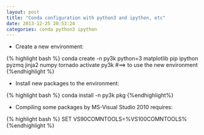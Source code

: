 ```yaml
---
layout: post
title: "Conda configuration with python3 and ipython, etc"
date: 2013-12-25 20:53:24
categories: conda python3 ipython
---
```


* Create a new environment:

{% highlight bash %}
conda create -n py3k python=3 matplotlib pip ipython pyzmq jinja2 numpy tornado
activate py3k #==> to use the new environment
{%endhighlight %}



* Install new packages to the environment:

{% highlight bash %}
conda install -n py3k pkg
{%endhighlight%}



* Compiling some packages by MS-Visual Studio 2010 requires:

{% highlight bash %}
SET VS90COMNTOOLS=%VS100COMNTOOLS%
{%endhighlight %}


